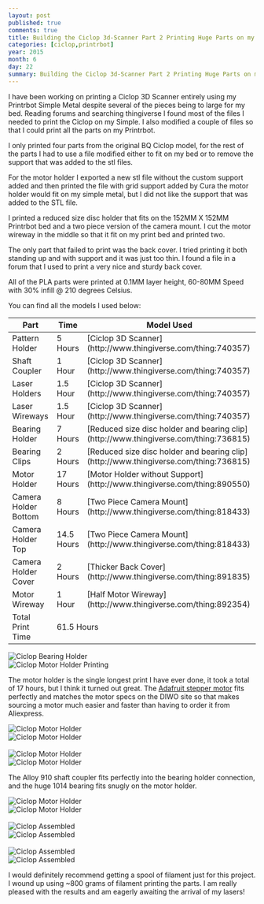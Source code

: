 ```yaml
---
layout: post
published: true
comments: true
title: Building the Ciclop 3d-Scanner Part 2 Printing Huge Parts on my Little Printrbot
categories: [ciclop,printrbot]
year: 2015
month: 6
day: 22
summary: Building the Ciclop 3d-Scanner Part 2 Printing Huge Parts on my Little Printrbot
---
```


I have been working on printing a Ciclop 3D Scanner entirely using my Printrbot Simple Metal despite several of the pieces being to large for my bed. Reading forums and searching thingiverse I found most of the files I needed to print the Ciclop on my Simple. I also modified a couple of files so that I could print all the parts on my Printrbot.

I only printed four parts from the original BQ Ciclop model, for the rest of the parts I had to use a file modified either to fit on my bed or to remove the support that was added to the stl files.

For the motor holder I exported a new stl file without the custom support added and then printed the file with grid support added by Cura the motor holder would fit on my simple metal, but I did not like the support that was added to the STL file.  

I printed a reduced size disc holder that fits on the 152MM X 152MM Printrbot bed and a two piece version of the camera mount. I cut the motor wireway in the middle so that it fit on my print bed and printed two.

The only part that failed to print was the back cover.  I tried printing it both standing up and with support and it was just too thin. I found a file in a forum that I used to print a very nice and sturdy back cover.

All of the PLA parts were printed at 0.1MM layer height, 60-80MM Speed with 30% infill @ 210 degrees Celsius.

You can find all the models I used below:

<div class="table-responsive">
  <table class="table table-hover table-bordered table-striped">
    <thead>
      <tr>
        <th>Part</th>
        <th>Time</th>
        <th>Model Used</th>
      </tr>
    </thead>
    <tbody>
      <tr>
        <td>Pattern Holder</td>
        <td>5 Hours</td>
        <td>[Ciclop 3D Scanner](http://www.thingiverse.com/thing:740357)</td>
      </tr>
      <tr>
        <td>Shaft Coupler</td>
        <td>1 Hour</td>
        <td>[Ciclop 3D Scanner](http://www.thingiverse.com/thing:740357)</td>
      </tr>
      <tr>
        <td>Laser Holders</td>
        <td>1.5 Hour</td>
        <td>[Ciclop 3D Scanner](http://www.thingiverse.com/thing:740357)</td>
      </tr>
      <tr>
        <td>Laser Wireways</td>
        <td>1.5 Hour</td>
        <td>[Ciclop 3D Scanner](http://www.thingiverse.com/thing:740357)</td>
      </tr>
      <tr>
        <td>Bearing Holder</td>
        <td>7 Hours</td>
        <td>[Reduced size disc holder and bearing clip](http://www.thingiverse.com/thing:736815)</td>
      </tr>
      <tr>
        <td>Bearing Clips</td>
        <td>2 Hours</td>
        <td>[Reduced size disc holder and bearing clip](http://www.thingiverse.com/thing:736815)</td>
      </tr>
      <tr>
        <td>Motor Holder</td>
        <td>17 Hours</td>
        <td>[Motor Holder without Support](http://www.thingiverse.com/thing:890550)</td>
      </tr>
      <tr>
        <td>Camera Holder Bottom</td>
        <td>8 Hours</td>
        <td>[Two Piece Camera Mount](http://www.thingiverse.com/thing:818433)</td>
      </tr>
      <tr>
        <td>Camera Holder Top</td>
        <td>14.5 Hours</td>
        <td>[Two Piece Camera Mount](http://www.thingiverse.com/thing:818433)</td>
      </tr>
      <tr>
        <td>Camera Holder Cover</td>
        <td>2 Hours</td>
        <td>[Thicker Back Cover](http://www.thingiverse.com/thing:891835)</td>
      </tr>
      <tr>
        <td>Motor Wireway</td>
        <td>1 Hour</td>
        <td>[Half Motor Wireway](http://www.thingiverse.com/thing:892354)</td>
      </tr>
      <tr>
        <td>Total Print Time</td>
        <td colspan="2">61.5 Hours</td>
      </tr>
    </tbody>
  </table>
</div>

<div class="row">
  <div class="col-md-6">
    <img alt="Ciclop Bearing Holder" src="http://garthvh.com/assets/img/ciclop/ciclop_bearing_holder.jpg" class="img-responsive img-rounded" />
  </div>
  <div class="col-md-6">
    <img alt="Ciclop Motor Holder Printing" src="http://garthvh.com/assets/img/ciclop/ciclop_motor_holder_printing.jpg" class="img-responsive img-rounded" />
  </div>
</div>


The motor holder is the single longest print I have ever done, it took a total of 17 hours, but I think it turned out great. The [Adafruit stepper motor](https://www.adafruit.com/products/324) fits perfectly and matches the motor specs on the DIWO site so that makes sourcing a motor much easier and faster than having to order it from Aliexpress.

<div class="row">
  <div class="col-md-6">
    <img alt="Ciclop Motor Holder" src="http://garthvh.com/assets/img/ciclop/ciclop_motor_holder_1.jpg" class="img-responsive img-rounded" />
  </div>
  <div class="col-md-6">
    <img alt="Ciclop Motor Holder" src="http://garthvh.com/assets/img/ciclop/ciclop_motor_holder_2.jpg" class="img-responsive img-rounded" />
  </div>
</div>
<br/>
<div class="row">
  <div class="col-md-6">
    <img alt="Ciclop Motor Holder" src="http://garthvh.com/assets/img/ciclop/ciclop_motor_holder_3.jpg" class="img-responsive img-rounded" />
  </div>
  <div class="col-md-6">
    <img alt="Ciclop Motor Holder" src="http://garthvh.com/assets/img/ciclop/ciclop_motor_holder_with_motor_2.jpg" class="img-responsive img-rounded" />
  </div>
</div>

The Alloy 910 shaft coupler fits perfectly into the bearing holder connection, and the huge 1014 bearing fits snugly on the motor holder.

<div class="row">
  <div class="col-md-6">
    <img alt="Ciclop Motor Holder" src="http://garthvh.com/assets/img/ciclop/ciclop_motor_holder_with_motor_1.jpg" class="img-responsive img-rounded" />
  </div>
  <div class="col-md-6">
    <img alt="Ciclop Motor Holder" src="http://garthvh.com/assets/img/ciclop/ciclop_motor_holder_with_motor_3.jpg" class="img-responsive img-rounded" />
  </div>
</div>
<br/>
<div class="row">
  <div class="col-md-6">
    <img alt="Ciclop Assembled" src="http://garthvh.com/assets/img/ciclop/ciclop_camera_holder_with_cover.jpg" class="img-responsive img-rounded" />
  </div>
  <div class="col-md-6">
    <img alt="Ciclop Assembled" src="http://garthvh.com/assets/img/ciclop/ciclop_back_cover_printing.jpg" class="img-responsive img-rounded" />
  </div>
</div>
<br/>
<div class="row">
  <div class="col-md-12">
    <img alt="Ciclop Assembled" src="http://garthvh.com/assets/img/ciclop/ciclop_assembled_1.jpg" class="img-responsive img-rounded" />
    <br/>
  </div>
  <div class="col-md-12">
    <img alt="Ciclop Assembled" src="http://garthvh.com/assets/img/ciclop/ciclop_assembled_2.jpg" class="img-responsive img-rounded" />
  </div>
</div>

I would definitely recommend getting a spool of filament just for this project.  I wound up using ~800 grams of filament printing the parts. I am really pleased with the results and am eagerly awaiting the arrival of my lasers!
